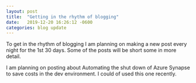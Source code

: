 ```yaml
---
layout: post
title:  "Getting in the rhythm of blogging"
date:   2019-12-20 16:26:12 -0600
categories: blog update
---
```


To get in the rhythm of blogging I am planning on making a new post every night for the 1st 30 days. Some of the posts will be short some in more detail.

I am planning on posting about Automating the shut down of Azure Synapse to save costs in the dev environment. I could of used this one recently.
